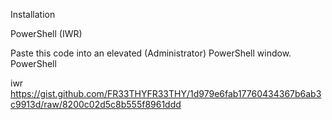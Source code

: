 Installation

PowerShell (IWR)

Paste this code into an elevated (Administrator) PowerShell window.
PowerShell

iwr https://gist.github.com/FR33THYFR33THY/1d979e6fab17760434367b6ab3c9913d/raw/8200c02d5c8b555f8961ddd
